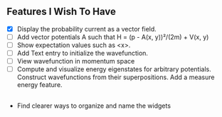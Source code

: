 
## Features I Wish To Have
 - [x] Display the probability current as a vector field.
 - [ ] Add vector potentials A such that H = (p - A(x, y))²/(2m) + V(x, y)
 - [ ] Show expectation values such as \<x\>.
 - [ ] Add Text entry to initialize the wavefunction.
 - [ ] View wavefunction in momentum space
 - [ ] Compute and visualize energy eigenstates for arbitrary potentials. Construct wavefunctions from their superpositions. Add a measure energy feature.

##
- Find clearer ways to organize and name the widgets